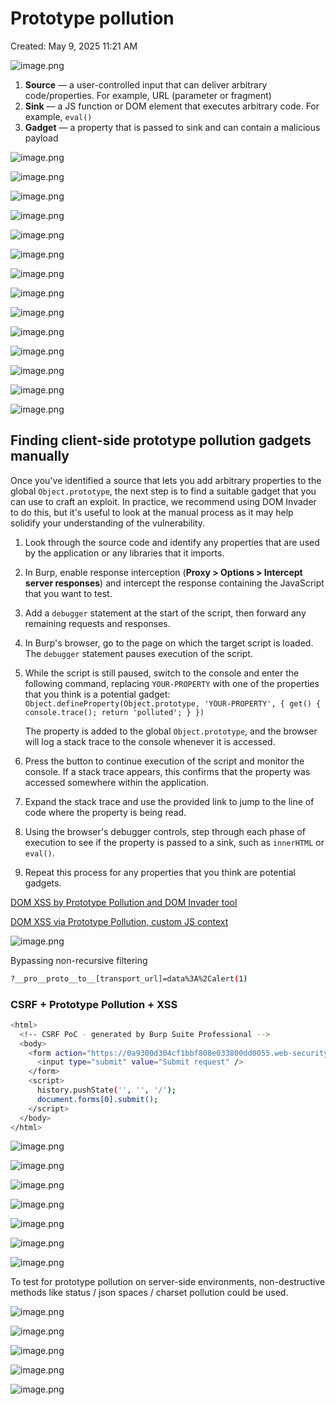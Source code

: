 # Prototype pollution

Created: May 9, 2025 11:21 AM

![image.png](Prototype%20pollution%201ee021737a8980a186aec8b6c0534704/image.png)

1. **Source** — a user-controlled input that can deliver arbitrary code/properties. For example, URL (parameter or fragment)
2. **Sink** — a JS function or DOM element that executes arbitrary code. For example, `eval()` 
3. **Gadget** — a property that is passed to sink and can contain a malicious payload 

![image.png](Prototype%20pollution%201ee021737a8980a186aec8b6c0534704/image%201.png)

![image.png](Prototype%20pollution%201ee021737a8980a186aec8b6c0534704/image%202.png)

![image.png](Prototype%20pollution%201ee021737a8980a186aec8b6c0534704/image%203.png)

![image.png](Prototype%20pollution%201ee021737a8980a186aec8b6c0534704/image%204.png)

![image.png](Prototype%20pollution%201ee021737a8980a186aec8b6c0534704/image%205.png)

![image.png](Prototype%20pollution%201ee021737a8980a186aec8b6c0534704/image%206.png)

![image.png](Prototype%20pollution%201ee021737a8980a186aec8b6c0534704/image%207.png)

![image.png](Prototype%20pollution%201ee021737a8980a186aec8b6c0534704/image%208.png)

![image.png](Prototype%20pollution%201ee021737a8980a186aec8b6c0534704/image%209.png)

![image.png](Prototype%20pollution%201ee021737a8980a186aec8b6c0534704/image%2010.png)

![image.png](Prototype%20pollution%201ee021737a8980a186aec8b6c0534704/image%2011.png)

![image.png](Prototype%20pollution%201ee021737a8980a186aec8b6c0534704/image%2012.png)

![image.png](Prototype%20pollution%201ee021737a8980a186aec8b6c0534704/image%2013.png)

![image.png](Prototype%20pollution%201ee021737a8980a186aec8b6c0534704/image%2014.png)

## Finding client-side prototype pollution gadgets manually

Once you've identified a source that lets you add arbitrary properties to the global `Object.prototype`,
 the next step is to find a suitable gadget that you can use to craft an
 exploit. In practice, we recommend using DOM Invader to do this, but 
it's useful to look at the manual process as it may help solidify your 
understanding of the vulnerability.

1. Look through the source code and identify any
properties that are used by the application or any libraries that it
imports.
2. In Burp, enable response interception (**Proxy > Options > Intercept server responses**) and intercept the response containing the JavaScript that you want to test.
3. Add a `debugger` statement at the start of the script, then forward any remaining requests and responses.
4. In Burp's browser, go to the page on which the target script is loaded. The `debugger` statement pauses execution of the script.
5. While the script is still paused, switch to the console and enter the following command, replacing `YOUR-PROPERTY` with one of the properties that you think is a potential gadget: `Object.defineProperty(Object.prototype, 'YOUR-PROPERTY', { get() { console.trace(); return 'polluted'; }
})`
    
    The property is added to the global `Object.prototype`, and the browser will log a stack trace to the console whenever it is accessed.
    
6. Press the button to continue execution of the script and monitor the console. If a stack trace appears, this confirms that
the property was accessed somewhere within the application.
7. Expand the stack trace and use the provided link to
jump to the line of code where the property is being read.
8. Using the browser's debugger controls, step through
each phase of execution to see if the property is passed to a sink, such as `innerHTML` or `eval()`.
9. Repeat this process for any properties that you think are potential gadgets.

[DOM XSS by Prototype Pollution and DOM Invader tool](Prototype%20pollution%201ee021737a8980a186aec8b6c0534704/DOM%20XSS%20by%20Prototype%20Pollution%20and%20DOM%20Invader%20too%201ee021737a8980108fbdf56543c7752f.md)

[DOM XSS via Prototype Pollution, custom JS context](Prototype%20pollution%201ee021737a8980a186aec8b6c0534704/DOM%20XSS%20via%20Prototype%20Pollution,%20custom%20JS%20context%201ee021737a89807d9d7cda4a281516e8.md)

![image.png](Prototype%20pollution%201ee021737a8980a186aec8b6c0534704/image%2015.png)

Bypassing non-recursive filtering

```bash
?__pro__proto__to__[transport_url]=data%3A%2Calert(1)
```

### CSRF + Prototype Pollution + XSS

```bash
<html>
  <!-- CSRF PoC - generated by Burp Suite Professional -->
  <body>
    <form action="https://0a9300d304cf1bbf808e033800dd0055.web-security-academy.net/#constructor[prototype][hitCallback]=alert%28document.cookie%29">
      <input type="submit" value="Submit request" />
    </form>
    <script>
      history.pushState('', '', '/');
      document.forms[0].submit();
    </script>
  </body>
</html>
```

![image.png](Prototype%20pollution%201ee021737a8980a186aec8b6c0534704/image%2016.png)

![image.png](Prototype%20pollution%201ee021737a8980a186aec8b6c0534704/image%2017.png)

![image.png](Prototype%20pollution%201ee021737a8980a186aec8b6c0534704/image%2018.png)

![image.png](Prototype%20pollution%201ee021737a8980a186aec8b6c0534704/image%2019.png)

![image.png](Prototype%20pollution%201ee021737a8980a186aec8b6c0534704/image%2020.png)

![image.png](Prototype%20pollution%201ee021737a8980a186aec8b6c0534704/image%2021.png)

![image.png](Prototype%20pollution%201ee021737a8980a186aec8b6c0534704/image%2022.png)

To test for prototype pollution on server-side environments, non-destructive methods like status / json spaces / charset pollution could be used.

![image.png](Prototype%20pollution%201ee021737a8980a186aec8b6c0534704/image%2023.png)

![image.png](Prototype%20pollution%201ee021737a8980a186aec8b6c0534704/image%2024.png)

![image.png](Prototype%20pollution%201ee021737a8980a186aec8b6c0534704/image%2025.png)

![image.png](Prototype%20pollution%201ee021737a8980a186aec8b6c0534704/image%2026.png)

![image.png](Prototype%20pollution%201ee021737a8980a186aec8b6c0534704/image%2027.png)
